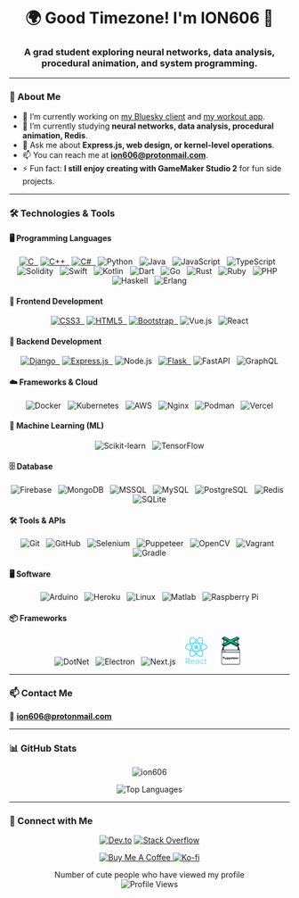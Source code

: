 <h1 align="center">🌍 Good Timezone! I'm ION606 🚀</h1>
<h3 align="center">A grad student exploring neural networks, data analysis, procedural animation, and system programming.</h3>

---

### 🎨 About Me
- 🔭 I’m currently working on [my Bluesky client](https://github.com/ION606/bluesky-client) and [my workout app](https://github.com/ION-WorkoutApp).
- 🌱 I’m currently studying **neural networks, data analysis, procedural animation, Redis**.
- 💬 Ask me about **Express.js, web design, or kernel-level operations**.
- 📫 You can reach me at **ion606@protonmail.com**.
- ⚡ Fun fact: **I still enjoy creating with GameMaker Studio 2** for fun side projects.

---

### 🛠️ Technologies & Tools

#### 🖥️ Programming Languages
<p align="center">
  <a href="https://www.cprogramming.com/" target="_blank" rel="noreferrer"> <img src="https://cdn.jsdelivr.net/gh/devicons/devicon/icons/c/c-original.svg" alt="C" width="50"/>&nbsp;&nbsp;</a>
  <a href="https://www.w3schools.com/cpp/" target="_blank" rel="noreferrer"> <img src="https://cdn.jsdelivr.net/gh/devicons/devicon/icons/cplusplus/cplusplus-original.svg" alt="C++" width="50"/>&nbsp;&nbsp;</a>
  <a href="https://www.w3schools.com/cs/" target="_blank" rel="noreferrer"> <img src="https://cdn.jsdelivr.net/gh/devicons/devicon/icons/csharp/csharp-original.svg" alt="C#" width="50"/>&nbsp;&nbsp;</a>
  <img src="https://cdn.jsdelivr.net/gh/devicons/devicon/icons/python/python-original.svg" alt="Python" width="50"/>&nbsp;&nbsp;
  <img src="https://cdn.jsdelivr.net/gh/devicons/devicon/icons/java/java-original.svg" alt="Java" width="50"/>&nbsp;&nbsp;
  <img src="https://cdn.jsdelivr.net/gh/devicons/devicon/icons/javascript/javascript-original.svg" alt="JavaScript" width="50"/>&nbsp;&nbsp;
  <img src="https://cdn.jsdelivr.net/gh/devicons/devicon/icons/typescript/typescript-original.svg" alt="TypeScript" width="50"/>&nbsp;&nbsp;
  <img src="https://cdn.jsdelivr.net/gh/devicons/devicon/icons/solidity/solidity-original.svg" alt="Solidity" width="50"/>&nbsp;&nbsp;
  <img src="https://cdn.jsdelivr.net/gh/devicons/devicon/icons/swift/swift-original.svg" alt="Swift" width="50"/>&nbsp;&nbsp;
  <img src="https://cdn.jsdelivr.net/gh/devicons/devicon/icons/kotlin/kotlin-original.svg" alt="Kotlin" width="50"/>&nbsp;&nbsp;
  <img src="https://cdn.jsdelivr.net/gh/devicons/devicon/icons/dart/dart-original.svg" alt="Dart" width="50"/>&nbsp;&nbsp;
  <img src="https://cdn.jsdelivr.net/gh/devicons/devicon/icons/go/go-original.svg" alt="Go" width="50"/>&nbsp;&nbsp;
  <img src="https://cdn.jsdelivr.net/gh/devicons/devicon/icons/rust/rust-original.svg" alt="Rust" width="50"/>&nbsp;&nbsp;
  <img src="https://cdn.jsdelivr.net/gh/devicons/devicon/icons/ruby/ruby-original.svg" alt="Ruby" width="50"/>&nbsp;&nbsp;
  <img src="https://cdn.jsdelivr.net/gh/devicons/devicon/icons/php/php-original.svg" alt="PHP" width="50"/>&nbsp;&nbsp;
  <img src="https://cdn.jsdelivr.net/gh/devicons/devicon/icons/haskell/haskell-original.svg" alt="Haskell" width="50"/>&nbsp;&nbsp;
  <img src="https://cdn.jsdelivr.net/gh/devicons/devicon/icons/erlang/erlang-original.svg" alt="Erlang" width="50"/>
</p>

#### 🎨 Frontend Development
<p align="center">
  <a href="https://www.w3schools.com/css/" target="_blank" rel="noreferrer"> <img src="https://cdn.jsdelivr.net/gh/devicons/devicon/icons/css3/css3-original.svg" alt="CSS3" width="50"/>&nbsp;&nbsp;</a>
  <a href="https://www.w3.org/html/" target="_blank" rel="noreferrer"> <img src="https://cdn.jsdelivr.net/gh/devicons/devicon/icons/html5/html5-original.svg" alt="HTML5" width="50"/>&nbsp;&nbsp;</a>
  <a href="https://getbootstrap.com" target="_blank" rel="noreferrer"> <img src="https://github.com/ION606/ION606/assets/58801387/866962dd-ad92-42f6-ba56-be50125f09c6" alt="Bootstrap" width="50"/>&nbsp;&nbsp;</a>
  <img src="https://cdn.jsdelivr.net/gh/devicons/devicon/icons/vuejs/vuejs-original.svg" alt="Vue.js" width="50"/>&nbsp;&nbsp;
  <img src="https://cdn.jsdelivr.net/gh/devicons/devicon/icons/react/react-original.svg" alt="React" width="50"/>
</p>

#### 🚀 Backend Development
<p align="center">
  <a href="https://www.djangoproject.com/" target="_blank" rel="noreferrer"> <img src="https://cdn.jsdelivr.net/gh/devicons/devicon/icons/django/django-original.svg" alt="Django" width="50"/>&nbsp;&nbsp;</a>
  <a href="https://expressjs.com" target="_blank" rel="noreferrer"> <img src="https://cdn.jsdelivr.net/gh/devicons/devicon/icons/express/express-original.svg" alt="Express.js" width="50"/>&nbsp;&nbsp;</a>
  <img src="https://cdn.jsdelivr.net/gh/devicons/devicon/icons/nodejs/nodejs-original.svg" alt="Node.js" width="50"/>&nbsp;&nbsp;
  <a href="https://flask.palletsprojects.com/" target="_blank" rel="noreferrer"> <img src="https://github.com/ION606/ION606/assets/58801387/880c324c-fc69-403c-8453-1c9630558c7f" alt="Flask" width="50"/>&nbsp;&nbsp;</a>
  <img src="https://cdn.jsdelivr.net/gh/devicons/devicon/icons/fastapi/fastapi-original.svg" alt="FastAPI" width="50"/>&nbsp;&nbsp;
  <img src="https://cdn.jsdelivr.net/gh/devicons/devicon/icons/graphql/graphql-plain.svg" alt="GraphQL" width="50"/>
</p>

#### ☁️ Frameworks & Cloud
<p align="center">
  <img src="https://cdn.jsdelivr.net/gh/devicons/devicon/icons/docker/docker-original.svg" alt="Docker" width="50"/>&nbsp;&nbsp;
  <img src="https://cdn.jsdelivr.net/gh/devicons/devicon/icons/kubernetes/kubernetes-plain.svg" alt="Kubernetes" width="50"/>&nbsp;&nbsp;
  <img src="https://cdn.jsdelivr.net/gh/devicons/devicon/icons/amazonwebservices/amazonwebservices-original-wordmark.svg" alt="AWS" width="50"/>&nbsp;&nbsp;
  <img src="https://cdn.jsdelivr.net/gh/devicons/devicon/icons/nginx/nginx-original.svg" alt="Nginx" width="50"/>&nbsp;&nbsp;
  <img src="https://cdn.jsdelivr.net/gh/devicons/devicon/icons/podman/podman-original.svg" alt="Podman" width="50"/>&nbsp;&nbsp;
  <img src="https://cdn.jsdelivr.net/gh/devicons/devicon/icons/vercel/vercel-original.svg" alt="Vercel" width="50"/>
</p>

#### 🧠 Machine Learning (ML)
<p align="center">
  <img src="https://upload.wikimedia.org/wikipedia/commons/0/05/Scikit_learn_logo_small.svg" alt="Scikit-learn" width="50"/>&nbsp;&nbsp;
  <img src="https://www.vectorlogo.zone/logos/tensorflow/tensorflow-icon.svg" alt="TensorFlow" width="50"/>
</p>

#### 🗄️ Database
<p align="center">
  <img src="https://cdn.jsdelivr.net/gh/devicons/devicon/icons/firebase/firebase-original.svg" alt="Firebase" width="50"/>&nbsp;&nbsp;
  <img src="https://cdn.jsdelivr.net/gh/devicons/devicon/icons/mongodb/mongodb-original-wordmark.svg" alt="MongoDB" width="50"/>&nbsp;&nbsp;
  <img src="https://www.svgrepo.com/show/303229/microsoft-sql-server-logo.svg" alt="MSSQL" width="50"/>&nbsp;&nbsp;
  <img src="https://cdn.jsdelivr.net/gh/devicons/devicon/icons/mysql/mysql-original-wordmark.svg" alt="MySQL" width="50"/>&nbsp;&nbsp;
  <img src="https://cdn.jsdelivr.net/gh/devicons/devicon/icons/postgresql/postgresql-original-wordmark.svg" alt="PostgreSQL" width="50"/>&nbsp;&nbsp;
  <img src="https://cdn.jsdelivr.net/gh/devicons/devicon/icons/redis/redis-original-wordmark.svg" alt="Redis" width="50"/>&nbsp;&nbsp;
  <img src="https://www.vectorlogo.zone/logos/sqlite/sqlite-icon.svg" alt="SQLite" width="50"/>
</p>

#### 🛠️ Tools & APIs
<p align="center">
  <img src="https://cdn.jsdelivr.net/gh/devicons/devicon/icons/git/git-original.svg" alt="Git" width="50"/>&nbsp;&nbsp;
  <img src="https://cdn.jsdelivr.net/gh/devicons/devicon/icons/github/github-original.svg" alt="GitHub" width="50"/>&nbsp;&nbsp;
  <img src="https://cdn.jsdelivr.net/gh/devicons/devicon/icons/selenium/selenium-original.svg" alt="Selenium" width="50"/>&nbsp;&nbsp;
  <img src="https://cdn.jsdelivr.net/gh/devicons/devicon/icons/puppeteer/puppeteer-original.svg" alt="Puppeteer" width="50"/>&nbsp;&nbsp;
  <img src="https://cdn.jsdelivr.net/gh/devicons/devicon/icons/opencv/opencv-original.svg" alt="OpenCV" width="50"/>&nbsp;&nbsp;
  <img src="https://cdn.jsdelivr.net/gh/devicons/devicon/icons/vagrant/vagrant-original.svg" alt="Vagrant" width="50"/>&nbsp;&nbsp;
  <img src="https://cdn.jsdelivr.net/gh/devicons/devicon/icons/gradle/gradle-original.svg" alt="Gradle" width="50"/>
</p>

#### 🖥️ Software
<p align="center">
  <img src="https://cdn.jsdelivr.net/gh/devicons/devicon/icons/arduino/arduino-original.svg" alt="Arduino" width="50"/>&nbsp;&nbsp;
  <img src="https://cdn.jsdelivr.net/gh/devicons/devicon/icons/heroku/heroku-original.svg" alt="Heroku" width="50"/>&nbsp;&nbsp;
  <img src="https://cdn.jsdelivr.net/gh/devicons/devicon/icons/linux/linux-original.svg" alt="Linux" width="50"/>&nbsp;&nbsp;
  <img src="https://upload.wikimedia.org/wikipedia/commons/2/21/Matlab_Logo.png" alt="Matlab" width="50"/>&nbsp;&nbsp;
  <img src="https://cdn.jsdelivr.net/gh/devicons/devicon/icons/raspberrypi/raspberrypi-original.svg" alt="Raspberry Pi" width="50"/>
</p>

#### 📦 Frameworks
<p align="center">
  <img src="https://cdn.jsdelivr.net/gh/devicons/devicon/icons/dot-net/dot-net-original-wordmark.svg" alt="DotNet" width="50"/>&nbsp;&nbsp;
  <img src="https://cdn.jsdelivr.net/gh/devicons/devicon/icons/electron/electron-original.svg" alt="Electron" width="50"/>&nbsp;&nbsp;
  <img src="https://github.com/ION606/ION606/assets/58801387/ffeb5f73-1d02-46a4-9595-b21532b6c62d" alt="Next.js" width="50"/>&nbsp;&nbsp;
  <img src="https://raw.githubusercontent.com/devicons/devicon/master/icons/react/react-original-wordmark.svg" alt="React" width="50"/>&nbsp;&nbsp;
  <img src="https://raw.githubusercontent.com/devicons/devicon/master/icons/puppeteer/puppeteer-original.svg" alt="Puppeteer" width="50"/>
</p>

---

### 📫 Contact Me
📧 **ion606@protonmail.com**

---

### 📊 GitHub Stats
<p align="center">
  <img align="center" src="https://github-readme-stats.vercel.app/api?username=ion606&show_icons=true&theme=midnight-purple&hide_border=true&locale=en" alt="ion606" />
</p>

<p align="center">
  <img src="https://github-readme-stats.vercel.app/api/top-langs/?username=ion606&layout=compact&theme=tokyonight" alt="Top Languages">
</p>

<!-- <p align="center">
  <img src="https://github-readme-streak-stats.herokuapp.com/?user=ion606&theme=tokyonight" alt="GitHub Streak Stats">
</p> -->

---

### 🔗 Connect with Me
<p align="center">
  <a href="https://dev.to/ion606" target="_blank"><img src="https://raw.githubusercontent.com/rahuldkjain/github-profile-readme-generator/master/src/images/icons/Social/devto.svg" alt="Dev.to" height="30" width="40"/></a>
  <a href="https://stackoverflow.com/users/13159393/ion606" target="_blank"><img src="https://raw.githubusercontent.com/rahuldkjain/github-profile-readme-generator/master/src/images/icons/Social/stack-overflow.svg" alt="Stack Overflow" height="30" width="40"/></a>
</p>

<p align="center">
  <a href="https://www.buymeacoffee.com/ION606"> <img src="https://cdn.buymeacoffee.com/buttons/v2/default-yellow.png" height="50" width="210" alt="Buy Me A Coffee" /> </a>
  <a href="https://ko-fi.com/ION606"> <img src="https://cdn.ko-fi.com/cdn/kofi3.png?v=3" height="50" width="210" alt="Ko-fi" /> </a>
</p>

<p align="center">
  Number of cute people who have viewed my profile<br>
  <img src="https://profile-counter.glitch.me/ion606/count.svg" alt="Profile Views"/>
</p>

<!-- <img align="center" src="https://user-images.githubusercontent.com/58801387/236281561-eab2e67a-4262-4418-b833-ef8e16642c09.png" alt="Banner"/> -->
